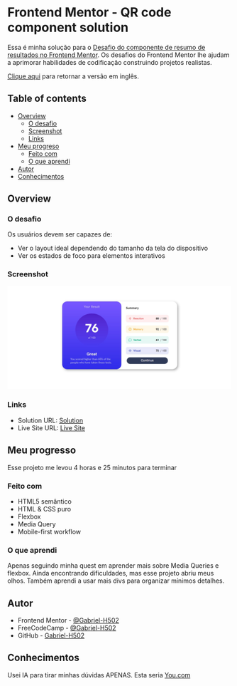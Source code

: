 # Frontend Mentor - QR code component solution

Essa é minha solução para o [Desafio do componente de resumo de resultados no Frontend Mentor](https://www.frontendmentor.io/challenges/results-summary-component-CE_K6s0maV). Os desafios do Frontend Mentor lhe ajudam a aprimorar habilidades de codificação construindo projetos realistas. 

[Clique aqui](README.md) para retornar a versão em inglês.

## Table of contents

- [Overview](#overview)
  - [O desafio](#o-desafio)
  - [Screenshot](#screenshot)
  - [Links](#links)
- [Meu progreso](#meu-progresso)
  - [Feito com](#feito-com)
  - [O que aprendi](#o-que-aprendi)
- [Autor](#autor)
- [Conhecimentos](#conhecimentos)

## Overview

### O desafio

Os usuários devem ser capazes de:

- Ver o layout ideal dependendo do tamanho da tela do dispositivo
- Ver os estados de foco para elementos interativos

### Screenshot

![](./assets/images/screenshot.jpg)

### Links

- Solution URL: [Solution](#)
- Live Site URL: [Live Site](https://gabriel-h502.github.io/results-summary-component/)

## Meu progresso

Esse projeto me levou 4 horas e 25 minutos para terminar

### Feito com

- HTML5 semântico
- HTML & CSS puro
- Flexbox
- Media Query
- Mobile-first workflow

### O que aprendi

Apenas seguindo minha quest em aprender mais sobre Media Queries e flexbox. Ainda encontrando dificuldades, mas esse projeto abriu meus olhos. Também aprendi a usar mais divs para organizar mínimos detalhes.

## Autor

- Frontend Mentor - [@Gabriel-H502](https://www.frontendmentor.io/profile/Gabriel-H502)
- FreeCodeCamp - [@Gabriel-H502](https://www.freecodecamp.org/Gabriel-H502) 
- GitHub - [Gabriel-H502](https://github.com/Gabriel-H502)

## Conhecimentos

Usei IA para tirar minhas dúvidas APENAS. Esta seria [You.com](https://you.com/)
